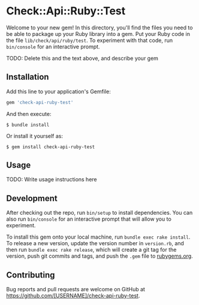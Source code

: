 # Check::Api::Ruby::Test

Welcome to your new gem! In this directory, you'll find the files you need to be able to package up your Ruby library into a gem. Put your Ruby code in the file `lib/check/api/ruby/test`. To experiment with that code, run `bin/console` for an interactive prompt.

TODO: Delete this and the text above, and describe your gem

## Installation

Add this line to your application's Gemfile:

```ruby
gem 'check-api-ruby-test'
```

And then execute:

    $ bundle install

Or install it yourself as:

    $ gem install check-api-ruby-test

## Usage

TODO: Write usage instructions here

## Development

After checking out the repo, run `bin/setup` to install dependencies. You can also run `bin/console` for an interactive prompt that will allow you to experiment.

To install this gem onto your local machine, run `bundle exec rake install`. To release a new version, update the version number in `version.rb`, and then run `bundle exec rake release`, which will create a git tag for the version, push git commits and tags, and push the `.gem` file to [rubygems.org](https://rubygems.org).

## Contributing

Bug reports and pull requests are welcome on GitHub at https://github.com/[USERNAME]/check-api-ruby-test.

